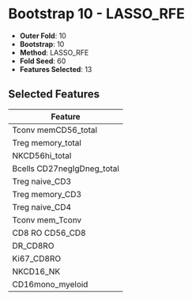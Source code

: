 # Bootstrap 10 - LASSO_RFE

- **Outer Fold**: 10
- **Bootstrap**: 10
- **Method**: LASSO_RFE
- **Fold Seed**: 60
- **Features Selected**: 13

## Selected Features

| Feature |
|---------|
| Tconv memCD56_total |
| Treg memory_total |
| NKCD56hi_total |
| Bcells CD27negIgDneg_total |
| Treg naive_CD3 |
| Treg memory_CD3 |
| Treg naive_CD4 |
| Tconv mem_Tconv |
| CD8 RO CD56_CD8 |
| DR_CD8RO |
| Ki67_CD8RO |
| NKCD16_NK |
| CD16mono_myeloid |
